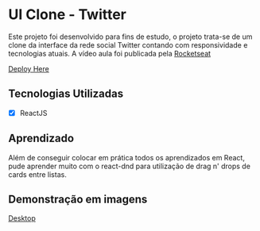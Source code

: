 # UI Clone - Twitter

Este projeto foi desenvolvido para fins de estudo, o projeto trata-se de um clone da interface da rede social Twitter contando com responsividade e tecnologias atuais. A vídeo aula foi publicada pela [Rocketseat](https://www.youtube.com/watch?v=awRtgpRsdTQ&t=3726s)

[Deploy Here](https://bit.ly/pipefy-clone-drag)

## Tecnologias Utilizadas

- [X] ReactJS

## Aprendizado

Além de conseguir colocar em prática todos os aprendizados em React, pude aprender muito com o react-dnd para utilização de drag n' drops de cards entre listas.

## Demonstração em imagens

[Desktop](https://prnt.sc/tsbrce)
